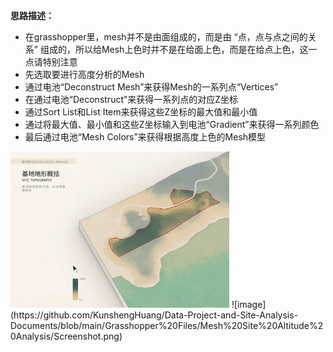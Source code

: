 **思路描述：**
- 在grasshopper里，mesh并不是由面组成的，而是由 “点，点与点之间的关系” 组成的，所以给Mesh上色时并不是在给面上色，而是在给点上色，这一点请特别注意
- 先选取要进行高度分析的Mesh
- 通过电池“Deconstruct Mesh”来获得Mesh的一系列点“Vertices”
- 在通过电池“Deconstruct”来获得一系列点的对应Z坐标
- 通过Sort List和List Item来获得这些Z坐标的最大值和最小值
- 通过将最大值、最小值和这些Z坐标输入到电池“Gradient”来获得一系列颜色
- 最后通过电池“Mesh Colors”来获得根据高度上色的Mesh模型

<img src="https://github.com/KunshengHuang/Data-Project-and-Site-Analysis-Documents/blob/main/Grasshopper%20Files/Mesh%20Site%20Altitude%20Analysis/Altitude%20Map_03.jpg" width="350" height="250"/>
![image](https://github.com/KunshengHuang/Data-Project-and-Site-Analysis-Documents/blob/main/Grasshopper%20Files/Mesh%20Site%20Altitude%20Analysis/Screenshot.png)
